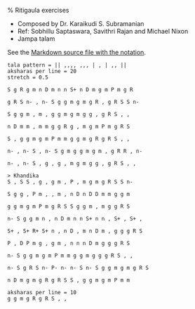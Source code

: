 % Ritigaula exercises

<script src="http://sriku.org/lib/carnot/carnot.min.js"></script>

- Composed by Dr. Karaikudi S. Subramanian
- Ref: Sobhillu Saptaswara, Savithri Rajan	and Michael Nixon
- Jampa talam

See the [Markdown source file with the notation](ritigaula-exercises.md).

    tala pattern = || ,,,, ,,, | , | ,, ||
    aksharas per line = 20 
    stretch = 0.5

    S g R g m n D m n n S+ n D m g m P m g R

    g R S n- , n- S g g m g m g R , g R S S n-

    S g g m , m , g g m g m g g , g R S , ,

    n D m m , m m g g R g , m g m P m g R S

    S , g g m g m P m m g g m g R g R S , ,

    n- , n- S , n- S g m g g m g m , g R R , n-

    n- , n- S , g , g , m g m g g , g R S , , 

    > Khandika
    S , S S , g , g m , P , m g m g R S S n-

    S g g , P m , , m , n D n D D m m g g m

    g g m g m P m g R S S g g m , m g g R S

    n- S g g m n , n D m n n S+ n n , S+ , S+ ,

    S+ , S+ R+ S+ n , n D , m n D m , g g g R S

    P , D P m g , g m , n n n D m g g g R S

    n- S g g m g m P m m g g m g g g R S , , 

    n- S g R S n- P- n- n- S n- S g g m g m g R S

    n D m g m g R g R S S , g g m g m P m m

    aksharas per line = 10
    g g m g R g R S , , 

